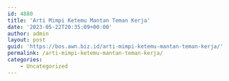 ```yaml
---
id: 4880
title: 'Arti Mimpi Ketemu Mantan Teman Kerja'
date: '2023-05-22T20:35:09+00:00'
author: admin
layout: post
guid: 'https://bos.awn.biz.id/arti-mimpi-ketemu-mantan-teman-kerja/'
permalink: /arti-mimpi-ketemu-mantan-teman-kerja/
categories:
    - Uncategorized
---
```


